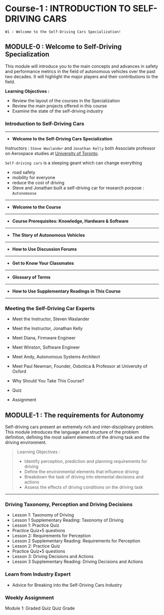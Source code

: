 # Course-1 : INTRODUCTION TO SELF-DRIVING CARS

`W1 : Welcome to the Self-Driving Cars Specialization!`

## MODULE-0 : Welcome to Self-Driving Specialization

  This module will introduce you to the main concepts and advances in safety and performance metrics in the field of autonomous vehicles over the past two decades. It will highlight the major players and their contributions to the field.
      
  **Learning Objectives :**
  - Review the layout of the courses in the Specialization
  - Review the main projects offered in this course
  - Examine the state of the self-driving industry


### Introduction to Self-Driving Cars
---
- **Welcome to the Self-Driving Cars Specialization**


Instructors : `Steve Waslander` and `Jonathan Kelly` both Associate professor on Aerospace studies at [University of Toronto](https://www.utoronto.ca/).

`Self-driving cars` is a sleeping geant which can change everything
  - road safety
  - mobility for everyone
  - reduce the cost of driving 
  - Steve and Jonathan built a self-driving car for research porpose :
    `Autonomoose`


---

- **Welcome to the Course**

---
- **Course Prerequisites: Knowledge, Hardware & Software**

---
- **The Story of Autonomous Vehicles**

---
- **How to Use Discussion Forums**

---
- **Get to Know Your Classmates**

---
- **Glossary of Terms**

---
- **How to Use Supplementary Readings in This Course**

---

### Meeting the Self-Driving Car Experts

- Meet the Instructor, Steven Waslander
- Meet the Instructor, Jonathan Kelly
- Meet Diana, Firmware Engineer
- Meet Winston, Software Engineer
- Meet Andy, Autonomous Systems Architect
- Meet Paul Newman, Founder, Oxbotica & Professor at University of Oxford
- Why Should You Take This Course?

- Quiz
- Assignment


## MODULE-1 : The requirements for Autonomy 

Self-driving cars present an extremely rich and inter-disciplinary problem. This module introduces the language and structure of the problem definition, defining the most salient elements of the driving task and the driving environment.

> Learning Objectives : 
> - Identify perception, prediction and planning requirements for driving
> - Define the environmental elements that influence driving
> - Breakdown the task of driving into elemental decisions and actions
> - Assess the effects of driving conditions on the driving task
---
### Driving Taxonomy, Perception and Driving Decisions

- Lesson 1: Taxonomy of Driving
- Lesson 1 Supplementary Reading: Taxonomy of Driving
- Lesson 1: Practice Quiz
- Practice Quiz•5 questions
- Lesson 2: Requirements for Perception
- Lesson 2 Supplementary Reading: Requirements for Perception
- Lesson 2: Practice Quiz
- Practice Quiz•5 questions
- Lesson 3: Driving Decisions and Actions
- Lesson 3 Supplementary Reading: Driving Decisions and Actions

### Learn from Industry Expert 

- Advice for Breaking into the Self-Driving Cars Industry

### Weekly Assignment

Module 1: Graded Quiz
Quiz
Grade


